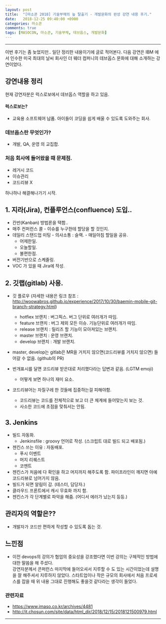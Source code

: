 ```yaml
---
layout: post
title:  "[마소콘 2018] 기술부채의 늪 탈출기 - 개발문화의 완성 강연 내용 후기."
date:   2018-12-25 09:40:00 +0900
categories: 마소콘
comments: true
tags: [MASOCON, 마소콘, 기술부채, 데브옵스, 개발문화]
---
```


---
이번 후기는 좀 늦었지만.. 일단 정리한 내용이기에 글로 적어본다.
다음 강연은 IBM 에서 인수한 미국 최대의 날씨 회사인 더 웨더 컴퍼니의 데브옵스 문화에 대해 소개하는 강연이었다.

강연내용 정리
--

현재 강연자분은 럭스로보에서 데브옵스 역할을 하고 있음.
#### 럭스로보는? 
 - 교육용 소프트웨어 납품. 아이들이 코딩을 쉽게 배울 수 있도록 도와주는 회사.

### 데브옵스란 무엇인가?
 - 개발, QA, 운영 의 교집합.

### 처음 회사에 들어왔을 때 문제점.
  - 레거시 코드
  - 이슈관리
  - 코드리뷰 X

하나하나 해결해나가기 시작.
 
## 1. 지라(Jira), 컨플루언스(confluence) 도입..

  - 칸반(Kanban) 방법론을 택함.. 
   - 매주 컨퍼런스 콜
    - 이슈를 누구한테 할당을 할 것인지.
   - 데일리 스탠드업 미팅
    - 의사소통 : 슬랙.
    - 매일아침 할일을 공유.
      - 어제한일.
      - 오늘할일.
      - 불편한점.
   - 버전기반으로 스켸줄링.
   - VOC 가 있을 때 Jira에 작성.

## 2. 깃랩(gitlab) 사용.
 - 깃 플로우 (자세한 내용은 링크 참조 : http://woowabros.github.io/experience/2017/10/30/baemin-mobile-git-branch-strategy.html)
    - hotfiex 브랜치 : 버그픽스. 버그 단위로 여러개가 따임.
    - feature 브랜치 : 버그 제외 모든 이슈. 기능단위로 여러개가 따임.
    - release 브랜치 : 릴리즈 할 기능이 모아져있는 브랜치.
    - master 브랜치 : 운영 브랜치.
    - develop 브랜치 : 개발 브랜치.

  - master, develop는 gitlab은 MR을 거치지 않으면(코드리뷰를 거치지 않으면) 들어갈 수 없음. (github의 PR)
  - 번개표시를 달면 코드리뷰 받은대로 처리했다라는 답변과 같음. (LGTM emoji)
    - 어떻게 보면 하나의 재미 요소.

  - 코드리뷰어는 자질구레 한 것들에 집중하는걸 피해야함.
     - 코드리뷰는 코드를 전체적으로 보고 더 큰 체계에 들어맞는지 보는 것.
     - 사소한 코드에 초점을 맞춰서는 안됨.

## 3. Jenkins 
  - 빌드 자동화.
    - Jenkinsfile : groovy 언어로 작성. (스크립트 대로 빌드 되고 배포됨.)
  - 젠킨스 쓰는 이유 : 자동배포.
    - 푸시 이벤트
    - 머지 리퀘스트
    - 코멘트
  - 젠킨스가 처음에 다 확인을 하고 머지까지 해주도록 함. 파이프라인이 깨지면 아예 코드리뷰로 넘어가지 않음.
  - 빌드가 되면 알림이 감. (테스터, 담당자.)
  - 클라우드 프론트에서 캐시 무효화 까지 함.
  - 젠킨스가 각 단계별로 파악을 해줌. (어디서 에러가 났는지 등등.)

## 관리자의 역할은??
 - 개발자가 코드만 편하게 작성할 수 있도록 돕는 것.


## 느낀점 
 - 이전 devops의 강의가 협업의 중요성을 강조했다면 이번 강의는 구체적인 방법에 대한 말씀을 해 주셨다.<br> 강연자분께서 콘퍼런스 마지막에 들어오셔서 지루할 수 도 있는 시간이었는데 설명을 잘 해주셔서 지루하지 않았다.
 스타트업이나 작은 규모의 회사에서 처음 프로세스를 잡을 때 위 내용 그대로 진행해도 좋을것 같다라는 생각이 들었다.

### 관련자료
 - https://www.imaso.co.kr/archives/4481
 - http://it.chosun.com/site/data/html_dir/2018/12/15/2018121500979.html

[jekyll-docs]: https://jekyllrb.com/docs/home
[jekyll-gh]:   https://github.com/jekyll/jekyll
[jekyll-talk]: https://talk.jekyllrb.com/

---

